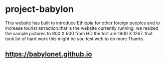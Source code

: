 # project-babylon

This website has bulit to introduce Ethiopia for other foreign peoples and to increase tourist atrraction.that is the website currently running.
we resized the sample pictures to 900 X 600 from HD the fort are 1900 X 1267. that took lot of hard work this might be you test web to do more Thanks.

## https://babylonet.github.io

